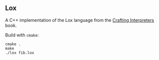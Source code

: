 
Lox
---

A C++ implementation of the Lox language from the [Crafting Interpreters](http://craftinginterpreters.com/) book.

Build with `cmake`:

	cmake .
	make
	./lox fib.lox
